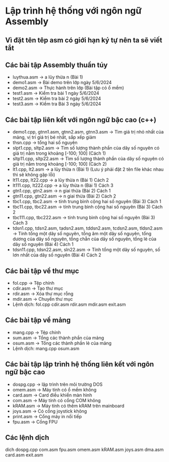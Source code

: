 # Lập trình hệ thống với ngôn ngữ Assembly
## Vì đặt tên têp asm có giới hạn ký tự nên ta sẽ viết tắt
## Các bài tập Assembly thuần túy
- luythua.asm 	-> a lũy thừa n (Bài 1)
- demo1.asm 	-> Bài demo trên lớp ngày 5/6/2024
- demo2.asm 	-> Thực hành trên lớp (Bài tập có ổ mềm) 
- test1.asm 	-> Kiểm tra bài 1 ngày 5/6/2024
- test2.asm 	-> Kiểm tra bài 2 ngày 5/6/2024 
- test3.asm 	-> Kiểm tra Bài 3 ngày 5/6/2024
## Các bài tập liên kết với ngôn ngữ bậc cao (c++)
- demo1.cpp, gtnn1.asm, gtnn2.asm, gtnn3.asm -> Tìm giá trị nhỏ nhất của mảng, vị trí giá trị bé nhất, sắp xếp giảm
- thsn.cpp -> tổng hai số nguyên 
- slpt1.cpp, sltp2.asm 		-> Tìm số lượng thành phần của dãy số nguyên có giá trị nằm trong khoảng [-100; 100] (Cách 1)
- sltp11.cpp, sltp22.asm 	-> Tìm số lượng thành phần của dãy số nguyên có giá trị nằm trong khoảng [-100; 100] (Cách 2)
- lt1.cpp, lt2.asm 			-> a lũy thừa n (Bài 1) (Lưu ý phải đặt 2 tên file khác nhau thì sẽ không gặp lỗi)
- lt11.cpp, lt22.cpp 		-> a lũy thừa n (Bài 1) Cách 2
- lt111.cpp, lt222.cpp 		-> a lũy thừa n (Bài 1) Cách 3
- gtn1.cpp, gtn2.asm 		-> n giai thừa (Bài 2) Cách 1
- gtn11.cpp, gtn22.asm 		-> n giai thừa (Bài 2) Cách 2
- tbc1.cpp, tbc2.asm 		-> tính trung bình cộng hai số nguyên (Bài 3) Cách 1
- tbc11.cpp, tbc22.asm 		-> tính trung bình cộng hai số nguyên (Bài 3) Cách 2
- tbc111.cpp, tbc222.asm 	-> tính trung bình cộng hai số nguyên (Bài 3) Cách 3
- tdsn1.cpp, tdsn2.asm, tadsn2.asm, 
tddsn2.asm, tcdsn2.asm, tldsn2.asm 		-> Tính tổng một dãy số nguyên, tổng âm một dãy số nguyên, tổng dương của dãy số nguyên, tổng chẵn của dãy số nguyên, tổng lẻ của dãy số nguyên (Bài 4) Cách 1
- tdsn11.cpp, tdsn22.asm, sln22.asm 	-> Tính tổng một dãy số nguyên, số lơn nhất của dãy số nguyên (Bài 4) Cách 2
## Các bài tập về thư mục
- fol.cpp -> Tệp chính
- cdir.asm -> Tạo thư mục 
- rdir.asm -> Xóa thư mục rỗng 
- mdir.asm -> Chuyển thư mục 
- Lệnh dịch: fol.cpp cdir.asm rdir.asm mdir.asm exit.asm 
## Các bài tập về mảng
- mang.cpp -> Tệp chính
- sum.asm -> Tổng các thành phần của mảng 
- osum.asm -> Tổng các thành phần lẻ của mảng 
- Lệnh dịch: mang.cpp osum.asm 
## Các bài tập lập trình hệ thống liên kết với ngôn ngữ bậc cao
- dospg.cpp -> lập trình trên môi trường DOS
- omem.asm -> Máy tính có ổ mềm không  
- card.asm -> Card điều khiển màn hình 
- com.asm -> Máy tính có cổng COM không
- kRAM.asm -> Máy tính có thêm kRAM trên mainboard
- joys.asm -> Có cổng joystick không
- print.asm -> Cổng máy in nối tiếp
- fpu.asm -> Cổng FPU
## Các lệnh dịch
dich dospg.cpp com.asm fpu.asm omem.asm kRAM.asm joys.asm dma.asm card.asm exit.asm

